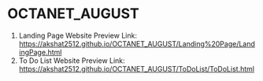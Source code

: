 # OCTANET_AUGUST
1. Landing Page Website Preview Link: https://akshat2512.github.io/OCTANET_AUGUST/Landing%20Page/LandingPage.html
2. To Do List Website Preview Link: https://akshat2512.github.io/OCTANET_AUGUST/ToDoList/ToDoList.html

